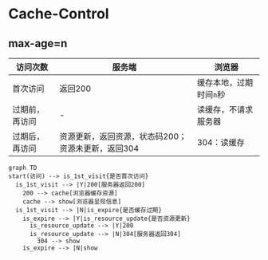 # Cache-Control

## max-age=n

| 访问次数       | 服务端                                             | 浏览器                     |
| -------------- | -------------------------------------------------- | -------------------------- |
| 首次访问       | 返回200                                | 缓存本地，过期时间`n`秒    |
| 过期前，再访问 | -                                                  |读缓存，不请求服务器 |
| 过期后，再访问 | 资源更新，返回资源，状态码200；资源未更新，返回304 |  304：读缓存                        |


```mermaid
graph TD
start(访问) --> is_1st_visit{是否首次访问}
  is_1st_visit --> |Y|200[服务器返回200]
    200 --> cache[浏览器缓存资源]
    cache --> show[浏览器呈现信息]
  is_1st_visit --> |N|is_expire{是否缓存过期}
    is_expire --> |Y|is_resource_update{是否资源更新}
      is_resource_update --> |Y|200
      is_resource_update --> |N|304[服务器返回304]
        304 --> show
    is_expire --> |N|show
    
```


